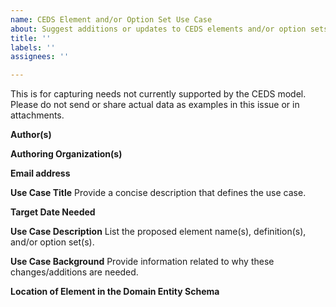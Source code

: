 ```yaml
---
name: CEDS Element and/or Option Set Use Case
about: Suggest additions or updates to CEDS elements and/or option sets
title: ''
labels: ''
assignees: ''

---
```


This is for capturing needs not currently supported by the CEDS model.  Please do not send or share actual data as examples in this issue or in attachments. 

**Author(s)**

**Authoring Organization(s)**

**Email address**

**Use Case Title**
Provide a concise description that defines the use case.

**Target Date Needed**

**Use Case Description** 
List the proposed element name(s), definition(s), and/or option set(s).

**Use Case Background**
Provide information related to why these changes/additions are needed.

**Location of Element in the Domain Entity Schema**
